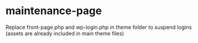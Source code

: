 # maintenance-page
 Replace front-page.php and wp-login.php in theme folder  to suspend logins (assets are already included in main theme files)
